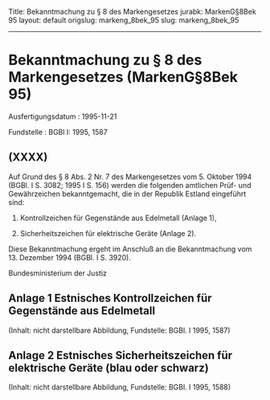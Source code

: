 Title: Bekanntmachung zu § 8 des Markengesetzes
jurabk: MarkenG§8Bek 95
layout: default
origslug: markeng_8bek_95
slug: markeng_8bek_95

---

# Bekanntmachung zu § 8 des Markengesetzes (MarkenG§8Bek 95)

Ausfertigungsdatum
:   1995-11-21

Fundstelle
:   BGBl I: 1995, 1587



## (XXXX)

Auf Grund des § 8 Abs. 2 Nr. 7 des Markengesetzes vom 5. Oktober 1994
(BGBl. I S. 3082; 1995 I S. 156) werden die folgenden amtlichen Prüf-
und Gewährzeichen bekanntgemacht, die in der Republik Estland
eingeführt sind:

1.  Kontrollzeichen für Gegenstände aus Edelmetall (Anlage 1),


2.  Sicherheitszeichen für elektrische Geräte (Anlage 2).



Diese Bekanntmachung ergeht im Anschluß an die Bekanntmachung vom 13.
Dezember 1994 (BGBl. I S. 3920).

Bundesministerium der Justiz


## Anlage 1 Estnisches Kontrollzeichen für Gegenstände aus Edelmetall

(Inhalt: nicht darstellbare Abbildung,
Fundstelle: BGBl. I 1995, 1587)


## Anlage 2 Estnisches Sicherheitszeichen für elektrische Geräte (blau oder schwarz)

(Inhalt: nicht darstellbare Abbildung,
Fundstelle: BGBl. I 1995, 1588)

